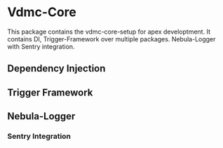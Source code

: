 # Vdmc-Core
This package contains the vdmc-core-setup for apex developtment. It contains DI, Trigger-Framework over multiple packages.
Nebula-Logger with Sentry integration.

## Dependency Injection

## Trigger Framework

## Nebula-Logger

### Sentry Integration

